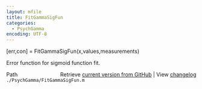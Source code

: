 ```yaml
---
layout: mfile
title: FitGammaSigFun
categories:
  - PsychGamma
encoding: UTF-8
---
```


[err,con] = FitGammaSigFun(x,values,measurements)

Error function for sigmoid function fit.


<div class="code_header" style="text-align:right;">
  <span style="float:left;">Path&nbsp;&nbsp;</span> <span class="counter">Retrieve <a href=
  "https://raw.github.com/Psychtoolbox-3/Psychtoolbox-3/beta/./PsychGamma/FitGammaSigFun.m">current version from GitHub</a> | View <a href=
  "https://github.com/Psychtoolbox-3/Psychtoolbox-3/commits/beta/./PsychGamma/FitGammaSigFun.m">changelog</a></span>
</div>
<div class="code">
  <code>./PsychGamma/FitGammaSigFun.m</code>
</div>
